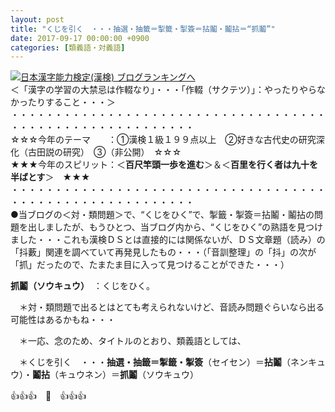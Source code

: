 ```yaml
---
layout: post
title: "くじを引く　・・・抽選・抽籤＝掣籤・掣簽＝拈鬮・鬮拈＝“抓鬮”"
date: 2017-09-17 00:00:00 +0900
categories: [類義語・対義語]
---
```


[![](/syuusyuu9701/assets/images/くじを引く-・・・抽選・抽籤＝掣籤・掣簽＝拈鬮・鬮拈＝“抓鬮”-br_c_3028_1.gif)](http://blog.with2.net/link.php?1659096:3028 "日本漢字能力検定(漢検) ブログランキングへ")[日本漢字能力検定(漢検) ブログランキングへ](http://blog.with2.net/link.php?1659096:3028)  
＜「漢字の学習の大禁忌は作輟なり」・・・「作輟（サクテツ）」：やったりやらなかったりすること・・・＞  
・・・・・・・・・・・・・・・・・・・・・・・・・・・・・・・・・・・・・・・・・・・・・・・・・・・・・・・・・  
☆☆☆今年のテーマ　　：①漢検１級１９９点以上　②好きな古代史の研究深化（古田説の研究）　③（非公開）　☆☆☆　　  
★★★今年のスピリット：＜**百尺竿頭一歩を進む**＞＆＜**百里を行く者は九十を半ばとす**＞　★★★  
・・・・・・・・・・・・・・・・・・・・・・・・・・・・・・・・・・・・・・・・・・・・・・・・・・・・・・・・・  
●当ブログの＜対・類問題＞で、“くじをひく”で、掣籤・掣簽＝拈鬮・鬮拈の問題を出しましたが、もうひとつ、当ブログ内から、“くじをひく”の熟語を見つけました・・・これも漢検ＤＳとは直接的には関係ないが、ＤＳ文章題（読み）の「抖藪」関連を調べていて再発見したもの・・・（「音訓整理」の「抖」の次が「抓」だったので、たまたま目に入って見つけることができた・・・）  
  
  
**抓鬮（ソウキュウ）**　：くじをひく。  
  
　＊対・類問題で出るとはとても考えられないけど、音読み問題ぐらいなら出る可能性はあるかもね・・・  
  
　＊一応、念のため、タイトルのとおり、類義語としては、  
  
　＊くじを引く　・・・**抽選・抽籤＝掣籤・掣簽**（セイセン）＝**拈鬮**（ネンキュウ）・**鬮拈**（キュウネン）＝**抓鬮**（ソウキュウ）  
  
👍👍👍　🐔　👍👍👍